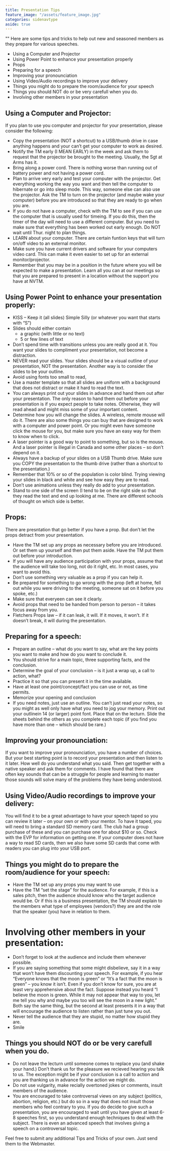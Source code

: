 ```yaml
---
title: Presentation Tips
feature_image: "/assets/feature_image.jpg"
categories: sidenavtype
aside: true
---
```

"<meta http-equiv='Content-Type' content='text/html; charset=utf-8' />"
Here are some tips and tricks to help out new and seasoned members as they prepare for various speeches.

* Using a Computer and Projector
* Using Power Point to enhance your presentation properly
* Props
* Preparing for a speech
* Improving your pronounciation
* Using Video/Audio recordings to improve your delivery
* Things you might do to prepare the room/audience for your speech
* Things you should NOT do or be very carefull when you do.
* Involving other members in your presentation

## Using a Computer and Projector:

If you plan to use you computer and projector for your presentation, please consider the following:

* Copy the presentation (NOT a shortcut) to a USB/thumb drive in case anything happens and your can’t get your computer to work as desired.
* Notify the TM early (I MEAN EARLY) in the week and ask them to request that the projector be brought to the meeting. Usually, the Sgt at Arms has it.
* Bring along a power cord. There is nothing worse than running out of battery power and not having a power cord.
* Plan to arrive very early and test your computer with the projector. Get everything working the way you want and then tell the computer to hibernate or go into sleep mode. This way, someone else can also use the projector. Ask the TM to turn on the projector (and maybe wake your computer) before you are introduced so that they are ready to go when you are.
* If you do not have a computer, check with the TM to see if you can use the computer that is usually used for timeing. If you do this, then the timer of the day will need to use a different computer. But you need to make sure that everything has been worked out early enough. Do NOT wait until Thur. night to plan things.
* LEARN about your computer. There are certain funtion keys that will turn on/off video to an external monitor.
* Make sure you have current drivers and software for your computers video card. This can make it even easier to set up for an external monitor/projector.
* Remember that you may be in a position in the future where you will be expected to make a presentation. Learn all you can at our meetings so that you are prepared to present in a location without the support you have at NVTM.

## Using Power Point to enhance your presentation properly:

* KISS – Keep it (all slides) Simple Silly (or whatever you want that starts with “S”)
* Slides should either contain
  * a graphic (with little or no text)
  * 5 or few lines of text
* Don’t spend time with transitions unless you are really good at it. You want your slides to compliment your presentation, not become a distraction.
* NEVER read your slides. Your slides should be a visual outline of your presentation, NOT the presentation. Another way is to consider the slides to be your outline.
* Avoid using fonts too small to read,
* Use a master template so that all slides are uniform with a background that does not distract or make it hard to read the text.
* You can always print out your slides in advance and hand them out after your presentation. The only reason to hand them out before your presentation is if you expect people to take notes. Otherwise, they will read ahead and might miss some of your important content.
* Determine how you will change the slides. A wireless, remote mouse will do it. There are also some things you can buy that are designed to work with a computer and power point. Or you might even have someone click the mouse for you, but make sure you have an easy way for them to know when to click.
* A laser pointer is a good way to point to something, but so is the mouse. And a laser pointer is illegal in Canada and some other places – so don’t depend on it.
* Always have a backup of your slides on a USB Thumb drive. Make sure you COPY the presentation to the thumb drive (rather than a shortcut to the presentation.)
* Remember that 10% or so of the population is color blind. Trying viewing your slides in black and white and see how easy they are to read.
* Don’t use animations unless they really do add to your presentation.
* Stand to one side of the screen (I tend to be on the right side so that they read the text and end up looking at me. There are different schools of thought on which side is better.

## Props:

There are presntation that go better if you have a prop. But don’t let the props detract from your presentation.

* Have the TM set up any props as necessary before you are introduced. Or set them up yourself and then put them aside. Have the TM put them out before your introduction.
* If you will have any audience participation with your props, assume that the audience will take too long, not do it right, etc. In most cases, you want to avoid this.
* Don’t use something very valuable as a prop if you can help it.
* Be prepared for something to go wrong with the prop (left at home, fell out while you were driving to the meeting, someone sat on it before you spoke, etc.)
* Make sure that everyeen can see it clearly.
* Avoid props that need to be handed from person to person – it takes focus away from you.
* Fletchers Props law – if it can leak, it will. If it moves, it won’t. If it doesn’t break, it will during the presentation.

## Preparing for a speech:

* Prepare an outline – what do you want to say, what are the key points you want to make and how do you want to conclude it.
* You should strive for a main topic, three supporting facts, and the conclusion.
* Determine the goal of your conclusion – is it just a wrap up, a call to action, what?
* Practice it so that you can present it in the time available.
* Have at least one point/concept/fact you can use or not, as time permits.
* Memorize your opening and conclusion
* If you need notes, just use an outline. You can’t just read your notes, so you might as well only have what you need to jog your memory. Print out your outlinein 14 (or larger) point font. Place that on the lecturn. Slide the sheets behind the others as you complete each topic (if you find you have more than one – which should be rare.)

## Improving your pronounciation:

If you want to improve your pronounciation, you have a number of choices. But your best starting point is to record your presentation and then listen to it later. How well do you understand what you said. Then get together with a native speaker and ask them for comments. I have found that there are often key sounds that can be a struggle for people and learning to master those sounds will solve many of the problems they have being understood.

## Using Video/Audio recordings to improve your delivery:

You will find it to be a great advantage to have your speech taped so you can review it later – on your own or with your mentor.  To have it taped, you will need to bring a standard SD memory card.  The club had a group purchase of these and you can purchase one for about $10 or so.  Check with the EVP for information on getting one.  If your computer does not have a way to read SD cards, then we also have some SD cards that come with readers you can plug into your USB port.

## Things you might do to prepare the room/audience for your speech:

* Have the TM set up any props you may want to use
* Have the TM “set the stage” for the audience. For example, if this is a sales pitch, then the audience should know who the target audience would be.  Or if this is a business presentation, the TM should explain to the members what type of employees (vendors?) they are and the role that the speaker (you) have in relation to them.

# Involving other members in your presentation:

* Don’t forget to look at the audience and include them whenever possible.
* If you are saying something that some might disbelieve, say it in a way that won’t have them discounting your speech. For example, if you hear “Everyone knows that the moon is green” or “It’s a fact that the moon is green” – you know it isn’t. Even if you don’t know for sure, you are at least very apprehensive about the fact. Suppose instead you heard “I believe the moon is green. While it may not appear that way to you, let me tell you why and maybe you too will see the moon in a new light.” Both say the same thing, but the second at least presents it in a way that will encourage the audience to listen rather than just tune you out.
* Never tell the audience that they are stupid, no matter how stupid they are.
* Smile

## Things you should NOT do or be very carefull when you do.

* Do not leave the lecturn until someone comes to replace you (and shake your hand.)
Don’t thank us for the pleasure we recieved hearing you talk to us. The exception might be if your conclusion is a call to action and you are thanking us in advance for the action we might do.
* Do not use vulgarity, make recially overtoned jokes or comments, insult members of the audience.
* You are encouraged to take controversal views on any subject (politics, abortion, religion, etc.) but do so in a way that does not insult those members who feel contrary to you.  If you do decide to give such a presentation, you are encouraged to wait until you have given at least 6-8 speeches first, so you understand enough techniques to deal with the subject.  There is even an advanced speech that involves giving a speech on a controversal topic.

Feel free to submit any additional Tips and Tricks of your own. Just send them to the Webmaster.
